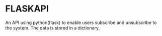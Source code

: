 # FLASKAPI
An API using python(flask) to enable users subscribe and unsubscribe to the system. The data is stored in a dictionary.
